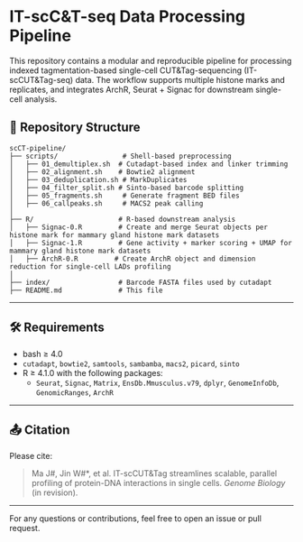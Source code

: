 # IT-scC&T-seq Data Processing Pipeline

This repository contains a modular and reproducible pipeline for processing indexed tagmentation-based single-cell CUT&Tag-sequencing (IT-scCUT&Tag-seq) data. The workflow supports multiple histone marks and replicates, and integrates ArchR, Seurat + Signac for downstream single-cell analysis.

## 📁 Repository Structure
```
scCT-pipeline/
├── scripts/                # Shell-based preprocessing
│   ├── 01_demultiplex.sh  # Cutadapt-based index and linker trimming
│   ├── 02_alignment.sh    # Bowtie2 alignment
│   ├── 03_deduplication.sh # MarkDuplicates
│   ├── 04_filter_split.sh # Sinto-based barcode splitting
│   ├── 05_fragments.sh     # Generate fragment BED files
│   ├── 06_callpeaks.sh     # MACS2 peak calling
│
├── R/                     # R-based downstream analysis
│   ├── Signac-0.R         # Create and merge Seurat objects per histone mark for mammary gland histone mark datasets
│   ├── Signac-1.R         # Gene activity + marker scoring + UMAP for mammary gland histone mark datasets
│   ├── ArchR-0.R         # Create ArchR object and dimension reduction for single-cell LADs profiling
│
├── index/                 # Barcode FASTA files used by cutadapt
├── README.md              # This file
```

---

## 🛠️ Requirements
- bash ≥ 4.0
- `cutadapt`, `bowtie2`, `samtools`, `sambamba`, `macs2`, `picard`, `sinto`
- R ≥ 4.1.0 with the following packages:
  - `Seurat`, `Signac`, `Matrix`, `EnsDb.Mmusculus.v79`, `dplyr`, `GenomeInfoDb`, `GenomicRanges`, `ArchR`


---

## 📤 Citation
Please cite:
> Ma J#, Jin W#*, et al. IT-scCUT&Tag streamlines scalable, parallel profiling of protein-DNA interactions in single cells. *Genome Biology* (in revision).

---

For any questions or contributions, feel free to open an issue or pull request.

